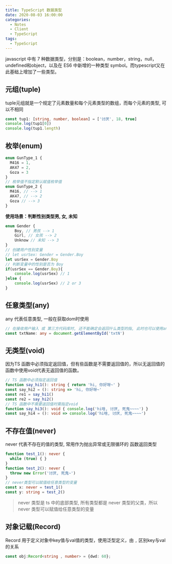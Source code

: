 ```yaml
---
title: TypeScript 数据类型
date: 2020-08-03 16:00:00
categories:
  - Notes
  - Client
  - TypeScript
tags: 
  - TypeScript
---
```


javascript 中有 7 种数据类型，分别是：boolean，number，string，null，undefined和object，以及在 ES6 中新增的一种类型 symbol。而typescript又在此基础上增加了一些类型。

<!-- more -->

## 元组(tuple)

tuple元组就是一个规定了元素数量和每个元素类型的数组，而每个元素的类型, 可以不相同

~~~typescript
const tup1: [string, number, boolean] = ['讨厌', 18, true]
console.log(tup1[0])
console.log(tup1.length)
~~~

## 枚举(enum)

~~~typescript
enum GunType_1 {
  M416 = 1,
  AK47 = 2,
  Goza = 3
}
// 枚举值不指定默认赋值枚举值
enum GunType_2 {
  M416, // --> 1
  AK47, // --> 2
  Goza // --> 3
}
~~~

**使用场景：判断性别类型男, 女, 未知**

~~~typescript
enum Gender {
    Boy, // 男孩 --> 1
    Girl, // 女孩 --> 2
    Unknow // 未知 --> 3
}
// 创建用户性别变量
// let usrSex: Gender = Gender.Boy
let usrSex = Gender.Boy
// 判断变量中的性别是否为 Boy
if(usrSex == Gender.Boy){
    console.log(usrSex) // 1
}else {
    console.log(usrSex) // 2 or 3
}
~~~

[^注意]:枚举项 一般用英文和数字, 而枚举值 用整型数字

## 任意类型(any)

any 代表任意类型, 一般在获取dom时使用

~~~typescript
// 在接收用户输入 或 第三方代码库时, 还不能确定会返回什么类型的指, 此时也可以使用any类型
const txtName: any = document.getElementById('txtN')
~~~

## 无类型(void)

因为TS 函数中必须指定返回值，但有些函数是不需要返回值的，所以无返回值的函数中使用void代表无返回值的函数。

~~~typescript
// TS 函数中必须指定返回值
function say_hi1(): string { return 'hi, 你好呀~' }
const say_hi2 = (): string => 'hi, 你好呀~'
const re1 = say_hi1()
const re2 = say_hi2()
// TS 函数中不需要返回值时需指定void
function say_hi3(): void { console.log('hi啥, 讨厌, 死鬼~~~~') }
const say_hi4 = (): void => console.log('hi啥, 讨厌, 死鬼~~~~')
~~~

## 不存在值(never)

never 代表不存在的值的类型, 常用作为抛出异常或无限循环的 函数返回类型

~~~typescript
function test_1(): never {
  while (true) { }
}
function test_2(): never {
  throw new Error('讨厌, 死鬼~')
}
// never类型可以赋值给任意类型的变量
const x: never = test_1()
const y: string = test_2()
~~~

> never 类型是 ts 中的底部类型, 所有类型都是 never 类型的父类，所以 never 类型可以赋值给任意类型的变量

## 对象记载(Record)

Record 用于定义对象中key值与val值的类型，使用泛型定义，由 `,` 区别key与val的关系

~~~typescript
const obj:Record<string , number> = {dwd: 60};
~~~
